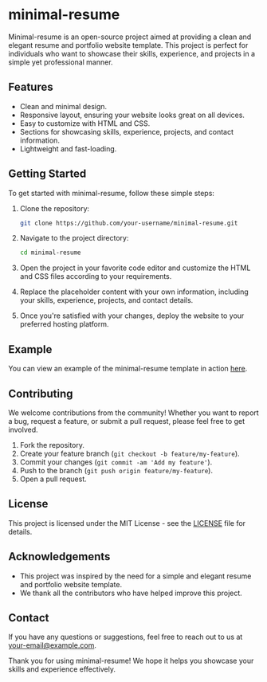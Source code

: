 # minimal-resume

Minimal-resume is an open-source project aimed at providing a clean and elegant resume and portfolio website template. This project is perfect for individuals who want to showcase their skills, experience, and projects in a simple yet professional manner.

## Features

- Clean and minimal design.
- Responsive layout, ensuring your website looks great on all devices.
- Easy to customize with HTML and CSS.
- Sections for showcasing skills, experience, projects, and contact information.
- Lightweight and fast-loading.

## Getting Started

To get started with minimal-resume, follow these simple steps:

1. Clone the repository:

   ```bash
   git clone https://github.com/your-username/minimal-resume.git
   ```

2. Navigate to the project directory:

   ```bash
   cd minimal-resume
   ```

3. Open the project in your favorite code editor and customize the HTML and CSS files according to your requirements.

4. Replace the placeholder content with your own information, including your skills, experience, projects, and contact details.

5. Once you're satisfied with your changes, deploy the website to your preferred hosting platform.

## Example

You can view an example of the minimal-resume template in action [here](https://example.com).

## Contributing

We welcome contributions from the community! Whether you want to report a bug, request a feature, or submit a pull request, please feel free to get involved.

1. Fork the repository.
2. Create your feature branch (`git checkout -b feature/my-feature`).
3. Commit your changes (`git commit -am 'Add my feature'`).
4. Push to the branch (`git push origin feature/my-feature`).
5. Open a pull request.

## License

This project is licensed under the MIT License - see the [LICENSE](LICENSE) file for details.

## Acknowledgements

- This project was inspired by the need for a simple and elegant resume and portfolio website template.
- We thank all the contributors who have helped improve this project.

## Contact

If you have any questions or suggestions, feel free to reach out to us at [your-email@example.com](mailto:your-email@example.com).

Thank you for using minimal-resume! We hope it helps you showcase your skills and experience effectively.
